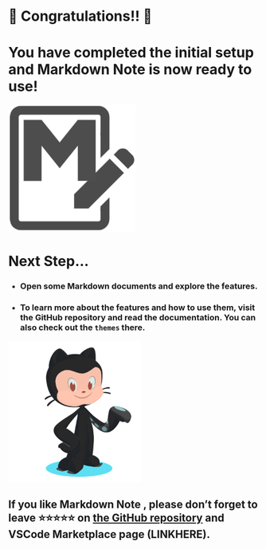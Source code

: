 # 🎊 Congratulations!! 🎉

# You have completed the initial setup and  **Markdown Note**  is now ready to use!

![](https://raw.githubusercontent.com/ken-okabe/vscode-markdown-note-images/main/logo256.png)

# Next Step...

- ### Open some Markdown documents and explore the features.
- ### To learn more about the features and how to use them, visit the GitHub repository and read the documentation. You can also check out the  `themes`  there.

![](https://raw.githubusercontent.com/ken-okabe/vscode-markdown-note-images/main/octcat.png)

## If you like  **Markdown Note** , please don’t forget to leave ⭐⭐⭐⭐⭐ on [the GitHub repository](https://github.com/ken-okabe/vscode-markdown-note)  and VSCode Marketplace page (LINKHERE).

 